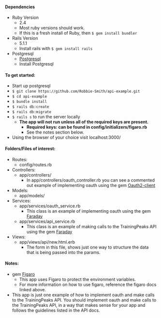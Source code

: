 #### Dependencies

* Ruby Version
  - 2.4
  - Most ruby versions should work.
  - If this is a fresh install of Ruby, then `$ gem install bundler`
* Rails Version
  - 5.1.1
  - Install rails with `$ gem install rails`
* Postgresql
  - [Postgresql](https://www.postgresql.org)
  - Install Postgresql

#### To get started:

* Start up postgresql
* `$ git clone https://github.com/Robbie-Smith/api-example.git`
* `$ cd api-example`
* `$ bundle install`
* `$ rails db:create`
* `$ rails db:migrate`
* `$ rails s` to run the server locally
  - **The app will not run unless all of the required keys are present.**
    - **Required keys: can be found in config/initializers/figaro.rb**
    - See the notes section below.
* Using the browser of your choice visit localhost:3000/

#### Folders/Files of interest:

* Routes:
  - config/routes.rb
* Controllers:
  - app/controllers/
    - In app/controllers/oauth_controller.rb you can see a commented out example
      of implementing oauth using the gem [Oauth2-client](https://github.com/tiabas/oauth2-client)
* Models:
  - app/models/
* Services:
  - app/services/oauth_service.rb
    - This class is an example of implementing oauth using the gem [Faraday](https://github.com/lostisland/faraday)
  - app/services/api_service.rb
    - This class is an example of making calls to the TrainingPeaks API using the gem [Faraday](https://github.com/lostisland/faraday)
* Views:
  - app/views/api/new.html.erb
    - The form in this file, shows just one way to structure the data
      that is being passed into the params.

#### Notes:

* gem [Figaro](https://github.com/laserlemon/figaro)
  - This app uses Figaro to protect the environment variables.
  - For more information on how to use figaro, reference the figaro docs linked
    above.
* This app is just one example of how to implement oauth and make calls to the
  TrainingPeaks API. You should implement oauth and make calls to the TrainingPeaks API, in a
  way that makes sense for your app and follows the guidelines listed in the API
  docs.

